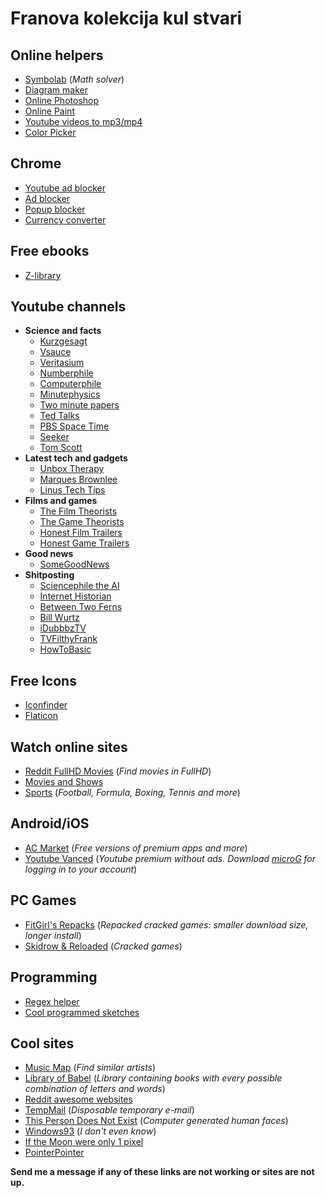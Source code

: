 # Franova kolekcija kul stvari

## Online helpers
- [Symbolab](https://www.symbolab.com/) (*Math solver*)
- [Diagram maker](https://app.diagrams.net/)
- [Online Photoshop](https://www.photopea.com/)
- [Online Paint](https://jspaint.app/#local:14066bffee5df)
- [Youtube videos to mp3/mp4](https://www.y2mate.com/en11/convert-youtube)
- [Color Picker](https://www.w3schools.com/colors/colors_picker.asp)

## Chrome
- [Youtube ad blocker](https://chrome.google.com/webstore/detail/adblock-for-youtube/cmedhionkhpnakcndndgjdbohmhepckk?hl=hr)
- [Ad blocker](https://chrome.google.com/webstore/detail/adblock-%E2%80%94-best-ad-blocker/gighmmpiobklfepjocnamgkkbiglidom?hl=hr)
- [Popup blocker](https://chrome.google.com/webstore/detail/pop-up-blocker-for-chrome/bkkbcggnhapdmkeljlodobbkopceiche)
- [Currency converter](https://chrome.google.com/webstore/detail/currency-converter/dkpedpjjafnceedhomeijlphmjbblmdj)

## Free ebooks
 - [Z-library](https://z-lib.org/)

## Youtube channels
- **Science and facts**
  - [Kurzgesagt](https://www.youtube.com/channel/UCsXVk37bltHxD1rDPwtNM8Q)
  - [Vsauce](https://www.youtube.com/user/Vsauce)
  - [Veritasium](https://www.youtube.com/user/1veritasium)
  - [Numberphile](https://www.youtube.com/user/numberphile)
  - [Computerphile](https://www.youtube.com/user/Computerphile/videos)
  - [Minutephysics](https://www.youtube.com/user/minutephysics/videos)
  - [Two minute papers](https://www.youtube.com/channel/UCbfYPyITQ-7l4upoX8nvctg)
  - [Ted Talks](https://www.youtube.com/user/TEDtalksDirector/videos)
  - [PBS Space Time](https://www.youtube.com/channel/UC7_gcs09iThXybpVgjHZ_7g/videos)
  - [Seeker](https://www.youtube.com/user/DNewsChannel/videos)
  - [Tom Scott](https://www.youtube.com/user/enyay/videos)
- **Latest tech and gadgets**
  - [Unbox Therapy](https://www.youtube.com/channel/UCOe_y6KKvS3PdIfb9q9pGug)
  - [Marques Brownlee](https://www.youtube.com/channel/UCOe_y6KKvS3PdIfb9q9pGug)
  - [Linus Tech Tips](https://www.youtube.com/user/LinusTechTips/featured)
- **Films and games**
  - [The Film Theorists](https://www.youtube.com/user/FilmTheorists/videos)
  - [The Game Theorists](https://www.youtube.com/user/MatthewPatrick13)
  - [Honest Film Trailers](https://www.youtube.com/user/screenjunkies)
  - [Honest Game Trailers](https://www.youtube.com/user/curseentertainment/videos)
- **Good news**
  - [SomeGoodNews](https://www.youtube.com/channel/UCOe_y6KKvS3PdIfb9q9pGug)
- **Shitposting**
  - [Sciencephile the AI](https://www.youtube.com/channel/UC7BhHN8NyMMru2RUygnDXSg)
  - [Internet Historian](https://www.youtube.com/channel/UCR1D15p_vdP3HkrH8wgjQRw/videos)
  - [Between Two Ferns](https://www.youtube.com/watch?v=xrkPe-9rM1Q&list=PLFEE651C298476F00)
  - [Bill Wurtz](https://www.youtube.com/user/billwurtz/videos)
  - [iDubbbzTV](https://www.youtube.com/user/iDubbbzTV/videos)
  - [TVFilthyFrank](https://www.youtube.com/user/TVFilthyFrank/videos)
  - [HowToBasic](https://www.youtube.com/user/HowToBasic)

## Free Icons
- [Iconfinder](https://www.iconfinder.com/icon-sets/featured/free)
- [Flaticon](https://www.flaticon.com/)

## Watch online sites
- [Reddit FullHD Movies](https://www.reddit.com/r/watchmoviesfullhd/) (*Find movies in FullHD*)
- [Movies and Shows](https://www2.f2movies.to/)
- [Sports](https://www.totalsportek.com/) (*Football, Formula, Boxing, Tennis and more*)

## Android/iOS
- [AC Market](https://acmarketofficial.com/) (*Free versions of premium apps and more*)
- [Youtube Vanced](https://vanced.app/) (*Youtube premium without ads. Download [microG](https://www.google.com/search?q=youtube+vanced+microg&rlz=1C1CHBF_enHR817HR817&oq=youtube+vanced+microg&aqs=chrome..69i57j69i64l2.4447j0j7&sourceid=chrome&ie=UTF-8) for logging in to your account*)

## PC Games
- [FitGirl's Repacks](https://fitgirl-repacks.site/) (*Repacked cracked games: smaller download size, longer install*)
- [Skidrow & Reloaded](https://www.skidrowreloaded.com/) (*Cracked games*)

## Programming
- [Regex helper](https://regex101.com/)
- [Cool programmed sketches](https://www.openprocessing.org/browse/#*)

## Cool sites
- [Music Map](https://www.music-map.com/) (*Find similar artists*)
- [Library of Babel](https://libraryofbabel.info/) (*Library containing books with every possible combination of letters and words*)
- [Reddit awesome websites](https://www.reddit.com/r/InternetIsBeautiful/)
- [TempMail](https://temp-mail.org/) (*Disposable temporary e-mail*)
- [This Person Does Not Exist](https://www.thispersondoesnotexist.com/) (*Computer generated human faces*)
- [Windows93](https://www.windows93.net/) (*I don't even know*)
- [If the Moon were only 1 pixel](https://joshworth.com/dev/pixelspace/pixelspace_solarsystem.html)
- [PointerPointer](https://pointerpointer.com/)


**Send me a message if any of these links are not working or sites are not up.**

